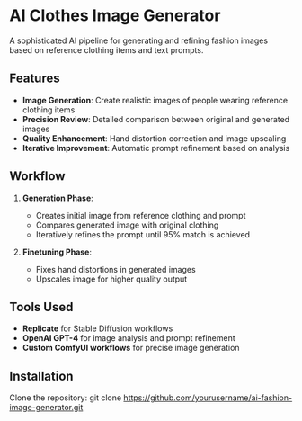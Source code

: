# AI Clothes Image Generator

A sophisticated AI pipeline for generating and refining fashion images based on reference clothing items and text prompts.

## Features

- **Image Generation**: Create realistic images of people wearing reference clothing items
- **Precision Review**: Detailed comparison between original and generated images
- **Quality Enhancement**: Hand distortion correction and image upscaling
- **Iterative Improvement**: Automatic prompt refinement based on analysis

## Workflow

1. **Generation Phase**:
   - Creates initial image from reference clothing and prompt
   - Compares generated image with original clothing
   - Iteratively refines the prompt until 95% match is achieved

2. **Finetuning Phase**:
   - Fixes hand distortions in generated images
   - Upscales image for higher quality output

## Tools Used

- **Replicate** for Stable Diffusion workflows
- **OpenAI GPT-4** for image analysis and prompt refinement
- **Custom ComfyUI workflows** for precise image generation

## Installation

Clone the repository: git clone https://github.com/yourusername/ai-fashion-image-generator.git
